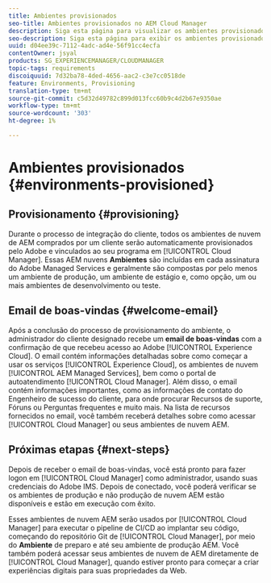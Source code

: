 ```yaml
---
title: Ambientes provisionados
seo-title: Ambientes provisionados no AEM Cloud Manager
description: Siga esta página para visualizar os ambientes provisionados disponíveis no Cloud Manager
seo-description: Siga esta página para exibir os ambientes provisionados disponíveis no AEM Cloud Manager.
uuid: d04ee39c-7112-4adc-ad4e-56f91cc4ecfa
contentOwner: jsyal
products: SG_EXPERIENCEMANAGER/CLOUDMANAGER
topic-tags: requirements
discoiquuid: 7d32ba78-4ded-4656-aac2-c3e7cc0518de
feature: Environments, Provisioning
translation-type: tm+mt
source-git-commit: c5d32d49782c899d013fcc60b9c4d2b67e9350ae
workflow-type: tm+mt
source-wordcount: '303'
ht-degree: 1%

---
```



# Ambientes provisionados {#environments-provisioned}

## Provisionamento {#provisioning}

Durante o processo de integração do cliente, todos os ambientes de nuvem de AEM comprados por um cliente serão automaticamente provisionados pelo Adobe e vinculados ao seu programa em [!UICONTROL Cloud Manager]. Essas AEM nuvens **Ambientes** são incluídas em cada assinatura do Adobe Managed Services e geralmente são compostas por pelo menos um ambiente de produção, um ambiente de estágio e, como opção, um ou mais ambientes de desenvolvimento ou teste.

## Email de boas-vindas {#welcome-email}

Após a conclusão do processo de provisionamento do ambiente, o administrador do cliente designado recebe um **email de boas-vindas** com a confirmação de que recebeu acesso ao Adobe [!UICONTROL Experience Cloud]. O email contém informações detalhadas sobre como começar a usar os serviços [!UICONTROL Experience Cloud], os ambientes de nuvem [!UICONTROL AEM Managed Services], bem como o portal de autoatendimento [!UICONTROL Cloud Manager]. Além disso, o email contém informações importantes, como as informações de contato do Engenheiro de sucesso do cliente, para onde procurar Recursos de suporte, Fóruns ou Perguntas frequentes e muito mais. Na lista de recursos fornecidos no email, você também receberá detalhes sobre como acessar [!UICONTROL Cloud Manager] ou seus ambientes de nuvem AEM.

## Próximas etapas {#next-steps}

Depois de receber o email de boas-vindas, você está pronto para fazer logon em [!UICONTROL Cloud Manager] como administrador, usando suas credenciais do Adobe IMS. Depois de conectado, você poderá verificar se os ambientes de produção e não produção de nuvem AEM estão disponíveis e estão em execução com êxito.

Esses ambientes de nuvem AEM serão usados por [!UICONTROL Cloud Manager] para executar o pipeline de CI/CD ao implantar seu código, começando do repositório Git de [!UICONTROL Cloud Manager], por meio do **Ambiente** de preparo e até seu ambiente de produção AEM. Você também poderá acessar seus ambientes de nuvem de AEM diretamente de [!UICONTROL Cloud Manager], quando estiver pronto para começar a criar experiências digitais para suas propriedades da Web.
